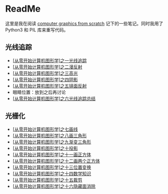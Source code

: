# ReadMe

这里是我在阅读 [computer graphics from scratch](https://github.com/ggambetta/computer-graphics-from-scratch) 记下的一些笔记。同时我用了Python3 和 PIL 库来重写代码。


## 光线追踪

- [[从零开始计算机图形学]之一光线追踪](https://zhuanlan.zhihu.com/p/63337701)
- [[从零开始计算机图形学]之二漫反射](https://zhuanlan.zhihu.com/p/63343562)
- [[从零开始计算机图形学]之三高光](https://zhuanlan.zhihu.com/p/63350881)
- [[从零开始计算机图形学]之四阴影](https://zhuanlan.zhihu.com/p/63370038)
- [[从零开始计算机图形学]之五镜面反射](https://zhuanlan.zhihu.com/p/63373811)
- 眼睛位置：放到之后再讨论
- [[从零开始计算机图形学]之六光线追踪总结](https://zhuanlan.zhihu.com/p/63382703)


## 光栅化

- [[从零开始计算机图形学]之七画线](https://zhuanlan.zhihu.com/p/63588279)
- [[从零开始计算机图形学]之八画三角形](https://zhuanlan.zhihu.com/p/63590931)
- [[从零开始计算机图形学]之九渐变三角形](https://zhuanlan.zhihu.com/p/63592578)
- [[从零开始计算机图形学]之十投影](https://zhuanlan.zhihu.com/p/63594508)
- [[从零开始计算机图形学]之十一画正方体](https://zhuanlan.zhihu.com/p/63596375)
- [[从零开始计算机图形学]之十二画两个正方体](https://zhuanlan.zhihu.com/p/63610383)
- [[从零开始计算机图形学]之十三位置变换](https://zhuanlan.zhihu.com/p/63610609)
- [[从零开始计算机图形学]之十四数学知识](https://zhuanlan.zhihu.com/p/63610995)
- [[从零开始计算机图形学]之十五裁剪](https://zhuanlan.zhihu.com/p/63915042)
- [[从零开始计算机图形学]之十六隐藏面消除](https://zhuanlan.zhihu.com/p/64018550)